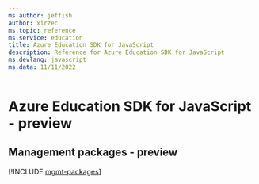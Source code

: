 ```yaml
---
ms.author: jeffish
author: xirzec
ms.topic: reference
ms.service: education
title: Azure Education SDK for JavaScript
description: Reference for Azure Education SDK for JavaScript
ms.devlang: javascript
ms.data: 11/11/2022
---
```

# Azure Education SDK for JavaScript - preview

## Management packages - preview
[!INCLUDE [mgmt-packages](education-mgmt-index.md)]